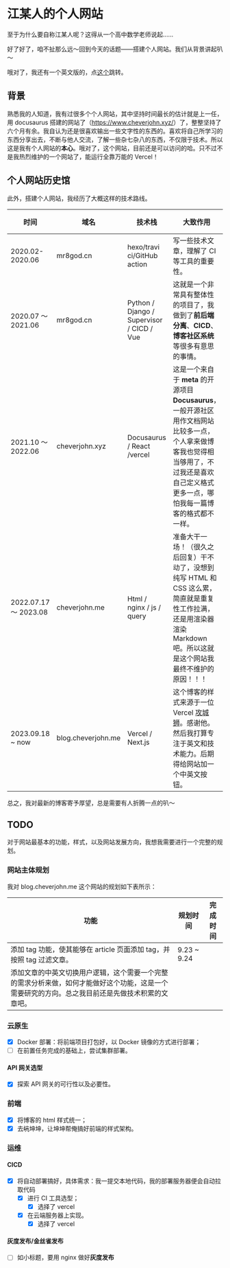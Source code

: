 # 江某人的个人网站

至于为什么要自称江某人呢？这得从一个高中数学老师说起……

好了好了，咱不扯那么远～回到今天的话题——搭建个人网站。我们从背景讲起叭～

哦对了，我还有一个英文版的，点[这个](./README.md)跳转。

## 背景

熟悉我的人知道，我有过很多个个人网站，其中坚持时间最长的估计就是上一任，用 docusaurus 搭建的网站了（<https://www.cheverjohn.xyz/>）了，整整坚持了六个月有余。我自认为还是很喜欢输出一些文字性的东西的。喜欢将自己所学习的东西分享出去，不断与他人交流，了解一些杂七杂八的东西，不仅限于技术。所以这是我有个人网站的**本心**。哦对了，这个网站，目前还是可以访问的哈。只不过不是我热烈维护的一个网站了，能运行全靠万能的 Vercel！

## 个人网站历史馆

此外，搭建个人网站，我经历了大概这样的技术路线。

| 时间  | 域名    | 技术栈 | 大致作用 | 状态 |
| ------- | --------- | ------ | -------- | -------- |
| 2020.02-2020.06 | mr8god.cn | hexo/travi ci/GitHub action   | 写一些技术文章，理解了 CI 等工具的重要性。 | ❌ |
| 2020.07 ～ 2021.06 | mr8god.cn | Python / Django / Supervisor / CICD / Vue | 这就是一个非常具有整体性的项目了，我做到了**前后端分离**、**CICD**、**博客社区系统**等很多有意思的事情。 | ❌ |
| 2021.10 ～ 2022.06 | cheverjohn.xyz | Docusaurus / React /vercel | 这是一个来自于 **meta** 的开源项目 **Docusaurus**，一般开源社区用作文档网站比较多一点，个人拿来做博客我也觉得相当够用了，不过我还是喜欢自己定义格式更多一点，哪怕我每一篇博客的格式都不一样。 | ✅ |
| 2022.07.17 ～ 2023.08 | cheverjohn.me | Html / nginx / js / query | 准备大干一场！（很久之后回复）干不动了，没想到纯写 HTML 和 CSS 这么累，简直就是重复性工作拉满，还是用渲染器渲染 Markdown 吧。所以这就是这个网站我最终不维护的原因！！！ | ❌ |
| 2023.09.18 ~ now | blog.cheverjohn.me | Vercel / Next.js | 这个博客的样式来源于一位 Vercel [攻城狮](https://healeycodes.com/about)。感谢他。然后我打算专注于英文和技术能力。后期得给网站加一个中英文按钮。 | ✅ |

总之，我对最新的博客寄予厚望，总是需要有人折腾一点的叭～

## TODO

对于网站最基本的功能，样式，以及网站发展方向，我想我需要进行一个完整的规划。

### 网站主体规划

我对 blog.cheverjohn.me 这个网站的规划如下表所示：

| 功能                                                         | 规划时间    | 完成时间 |
| ------------------------------------------------------------ | ----------- | -------- |
| 添加 tag 功能，使其能够在 article 页面添加 tag，并按照 tag 过滤文章。 | 9.23 ~ 9.24 |          |
| 添加文章的中英文切换用户逻辑，这个需要一个完整的需求分析来做，如何才能做好这个功能，这是一个需要研究的方向。总之我目前还是先做技术积累的文章吧。 |             |          |

### 云原生

- [x] Docker 部署：将前端项目打包好，以 Docker 镜像的方式进行部署；
- [ ] 在前置任务完成的基础上，尝试集群部署。

#### API 网关选型

- [x] 探索 API 网关的可行性以及必要性。

### 前端

- [x] 将博客的 html 样式统一；
- [x] 去~~坑~~坤坤，让坤坤帮俺搞好前端的样式架构。

### 运维

#### CICD

- [x] 将自动部署搞好，具体需求：我一提交本地代码，我的部署服务器便会自动拉取代码
  - [x] 进行 CI 工具选型；
    - [x] 选择了 vercel
  - [x] 在云端服务器上实现。
    - [x] 选择了 vercel

#### 灰度发布/金丝雀发布

- [ ] 如小标题，要用 nginx 做好**灰度发布**
